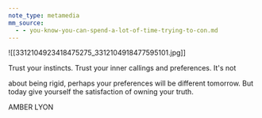 ```yaml
---
note_type: metamedia
mm_source:
  - - you-know-you-can-spend-a-lot-of-time-trying-to-con.md
---
```


![[3312104923418475275_3312104918477595101.jpg]]

Trust your instincts.
Trust your inner callings
and preferences. It's not

about being rigid, perhaps
your preferences will be
different tomorrow. But
today give yourself the
satisfaction of owning
your truth.

AMBER LYON

